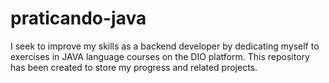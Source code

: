 # praticando-java
I seek to improve my skills as a backend developer by dedicating myself to exercises in JAVA language courses on the DIO platform. This repository has been created to store my progress and related projects.
